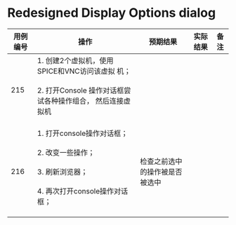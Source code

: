 # Redesigned Display Options dialog

|用例编号|操作|预期结果|实际结果|备注|
|--------|----|--------|--------|----|
|215|1.  创建2个虚拟机，使用SPICE和VNC访问该虚拟 机；<br/><br/>2.  打开Console 操作对话框尝试各种操作组合， 然后连接虚拟机<br/><br/>||||
|216|1.  打开console操作对话框；<br/><br/>2.  改变一些操作；<br/><br/>3.  刷新浏览器；<br/><br/>4.  再次打开console操作对话框；<br/><br/>|检查之前选中的操作被是否被选中|||

